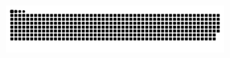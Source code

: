<picture>
  <source media="(prefers-color-scheme: dark)" srcset="https://raw.githubusercontent.com/letheriver2007/letheriver2007/output/github-contribution-grid-snake-dark.svg">
  <source media="(prefers-color-scheme: light)" srcset="https://raw.githubusercontent.com/letheriver2007/letheriver2007/output/github-contribution-grid-snake.svg">
  <img alt="github contribution grid snake animation" src="https://raw.githubusercontent.com/letheriver2007/letheriver2007/output/github-contribution-grid-snake.svg">
</picture>
